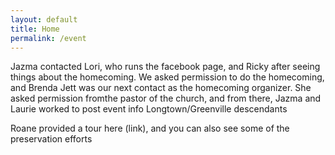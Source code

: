 ```yaml
---
layout: default
title: Home
permalink: /event
---
```


Jazma contacted Lori, who runs the facebook page, and Ricky after seeing things about the homecoming. We asked permission to do the homecoming, and Brenda Jett was our next contact as the homecoming organizer. She asked permission fromthe pastor of the church, and from there, Jazma and Laurie worked to post event info Longtown/Greenville descendants

Roane provided a tour here (link), and you can also see some of the preservation efforts
